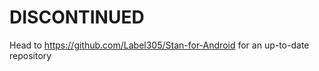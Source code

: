 DISCONTINUED
=======

Head to https://github.com/Label305/Stan-for-Android for an up-to-date repository